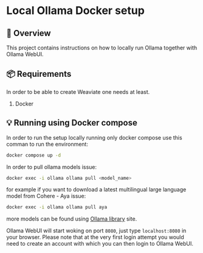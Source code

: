 # Local Ollama Docker setup

🎯 Overview
-----------

This project contains instructions on how to locally run Ollama together with Ollama WebUI.

📦 Requirements
----------------

In order to be able to create Weaviate one needs at least.

1. Docker


💡 Running using Docker compose
-------------------------------

In order to run the setup locally running only docker compose use this comman to run the environment:

```sh
docker compose up -d
```

In order to pull ollama models issue:

```sh
docker exec -i ollama ollama pull <model_name>
```

for example if you want to download a latest multilingual large language model from Cohere - Aya issue:

```sh
docker exec -i ollama ollama pull aya
```

more models can be found using [Ollama library](https://ollama.com/library) site.

Ollama WebUI will start woking on port `8080`, just type `localhost:8080` in your browser. Please note that at the very first login attempt you would need to create an account with which you can then login to Ollama WebUI.
